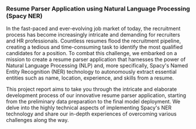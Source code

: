 ### Resume Parser Application using Natural Language Processing (Spacy NER)
 
In the fast-paced and ever-evolving job market of today, the recruitment process has become increasingly intricate and demanding for recruiters and HR professionals. Countless resumes flood the recruitment pipeline, creating a tedious and time-consuming task to identify the most qualified candidates for a position. To combat this challenge, we embarked on a mission to create a resume parser application that harnesses the power of Natural Language Processing (NLP) and, more specifically, Spacy's Named Entity Recognition (NER) technology to autonomously extract essential entities such as name, location, experience, and skills from a resume.

This project report aims to take you through the intricate and elaborate development process of our innovative resume parser application, starting from the preliminary data preparation to the final model deployment. We delve into the highly technical aspects of implementing Spacy's NER technology and share our in-depth experiences of overcoming various challenges along the way.
